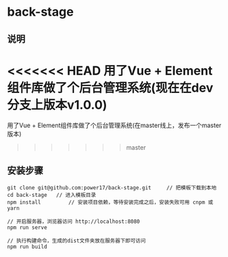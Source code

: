 # back-stage

## 说明  ##

<<<<<<< HEAD
用了Vue + Element组件库做了个后台管理系统(现在在dev分支上版本v1.0.0)
=======
用了Vue + Element组件库做了个后台管理系统(在master线上，发布一个master版本)
>>>>>>> master


## 安装步骤 ##
```
git clone git@github.com:power17/back-stage.git     // 把模板下载到本地
cd back-stage   // 进入模板目录
npm install         // 安装项目依赖，等待安装完成之后，安装失败可用 cnpm 或 yarn

// 开启服务器，浏览器访问 http://localhost:8080
npm run serve

// 执行构建命令，生成的dist文件夹放在服务器下即可访问
npm run build
```

